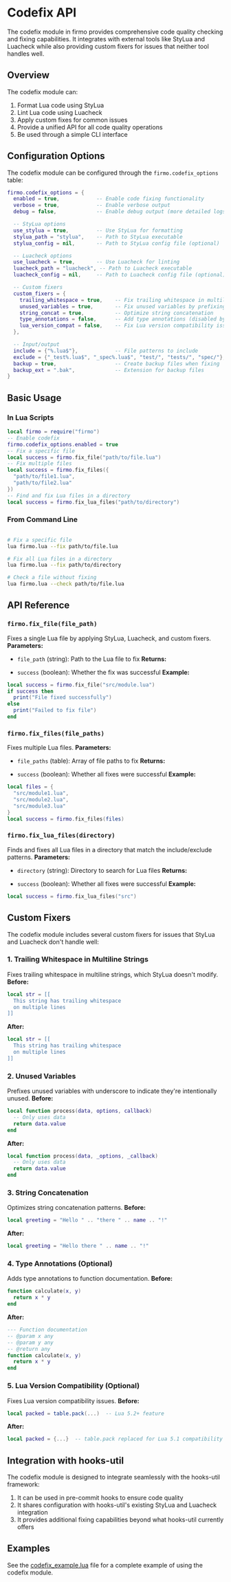 # Codefix API
The codefix module in firmo provides comprehensive code quality checking and fixing capabilities. It integrates with external tools like StyLua and Luacheck while also providing custom fixers for issues that neither tool handles well.

## Overview
The codefix module can:

1. Format Lua code using StyLua
2. Lint Lua code using Luacheck
3. Apply custom fixes for common issues
4. Provide a unified API for all code quality operations
5. Be used through a simple CLI interface

## Configuration Options
The codefix module can be configured through the `firmo.codefix_options` table:

```lua
firmo.codefix_options = {
  enabled = true,            -- Enable code fixing functionality
  verbose = true,            -- Enable verbose output
  debug = false,             -- Enable debug output (more detailed logs)

  -- StyLua options
  use_stylua = true,         -- Use StyLua for formatting
  stylua_path = "stylua",    -- Path to StyLua executable
  stylua_config = nil,       -- Path to StyLua config file (optional)

  -- Luacheck options
  use_luacheck = true,       -- Use Luacheck for linting
  luacheck_path = "luacheck", -- Path to Luacheck executable
  luacheck_config = nil,     -- Path to Luacheck config file (optional)

  -- Custom fixers
  custom_fixers = {
    trailing_whitespace = true,    -- Fix trailing whitespace in multiline strings
    unused_variables = true,       -- Fix unused variables by prefixing with underscore
    string_concat = true,          -- Optimize string concatenation
    type_annotations = false,      -- Add type annotations (disabled by default)
    lua_version_compat = false,    -- Fix Lua version compatibility issues (disabled by default)
  },

  -- Input/output
  include = {"%.lua$"},            -- File patterns to include
  exclude = {"_test%.lua$", "_spec%.lua$", "test/", "tests/", "spec/"}, -- File patterns to exclude
  backup = true,                   -- Create backup files when fixing
  backup_ext = ".bak",             -- Extension for backup files
}

```

## Basic Usage

### In Lua Scripts

```lua
local firmo = require("firmo")
-- Enable codefix
firmo.codefix_options.enabled = true
-- Fix a specific file
local success = firmo.fix_file("path/to/file.lua")
-- Fix multiple files
local success = firmo.fix_files({
  "path/to/file1.lua",
  "path/to/file2.lua"
})
-- Find and fix Lua files in a directory
local success = firmo.fix_lua_files("path/to/directory")

```

### From Command Line

```bash

# Fix a specific file
lua firmo.lua --fix path/to/file.lua

# Fix all Lua files in a directory
lua firmo.lua --fix path/to/directory

# Check a file without fixing
lua firmo.lua --check path/to/file.lua

```

## API Reference

### `firmo.fix_file(file_path)`
Fixes a single Lua file by applying StyLua, Luacheck, and custom fixers.
**Parameters:**

- `file_path` (string): Path to the Lua file to fix
**Returns:**

- `success` (boolean): Whether the fix was successful
**Example:**

```lua
local success = firmo.fix_file("src/module.lua")
if success then
  print("File fixed successfully")
else
  print("Failed to fix file")
end

```

### `firmo.fix_files(file_paths)`
Fixes multiple Lua files.
**Parameters:**

- `file_paths` (table): Array of file paths to fix
**Returns:**

- `success` (boolean): Whether all fixes were successful
**Example:**

```lua
local files = {
  "src/module1.lua",
  "src/module2.lua",
  "src/module3.lua"
}
local success = firmo.fix_files(files)

```

### `firmo.fix_lua_files(directory)`
Finds and fixes all Lua files in a directory that match the include/exclude patterns.
**Parameters:**

- `directory` (string): Directory to search for Lua files
**Returns:**

- `success` (boolean): Whether all fixes were successful
**Example:**

```lua
local success = firmo.fix_lua_files("src")

```

## Custom Fixers
The codefix module includes several custom fixers for issues that StyLua and Luacheck don't handle well:

### 1. Trailing Whitespace in Multiline Strings
Fixes trailing whitespace in multiline strings, which StyLua doesn't modify.
**Before:**

```lua
local str = [[
  This string has trailing whitespace   
  on multiple lines   
]]

```
**After:**

```lua
local str = [[
  This string has trailing whitespace
  on multiple lines
]]

```

### 2. Unused Variables
Prefixes unused variables with underscore to indicate they're intentionally unused.
**Before:**

```lua
local function process(data, options, callback)
  -- Only uses data
  return data.value
end

```
**After:**

```lua
local function process(data, _options, _callback)
  -- Only uses data
  return data.value
end

```

### 3. String Concatenation
Optimizes string concatenation patterns.
**Before:**

```lua
local greeting = "Hello " .. "there " .. name .. "!"

```
**After:**

```lua
local greeting = "Hello there " .. name .. "!"

```

### 4. Type Annotations (Optional)
Adds type annotations to function documentation.
**Before:**

```lua
function calculate(x, y)
  return x * y
end

```
**After:**

```lua
--- Function documentation
-- @param x any
-- @param y any
-- @return any
function calculate(x, y)
  return x * y
end

```

### 5. Lua Version Compatibility (Optional)
Fixes Lua version compatibility issues.
**Before:**

```lua
local packed = table.pack(...)  -- Lua 5.2+ feature

```
**After:**

```lua
local packed = {...}  -- table.pack replaced for Lua 5.1 compatibility

```

## Integration with hooks-util
The codefix module is designed to integrate seamlessly with the hooks-util framework:

1. It can be used in pre-commit hooks to ensure code quality
2. It shares configuration with hooks-util's existing StyLua and Luacheck integration
3. It provides additional fixing capabilities beyond what hooks-util currently offers

## Examples
See the [codefix_example.lua](../../examples/codefix_example.lua) file for a complete example of using the codefix module.

